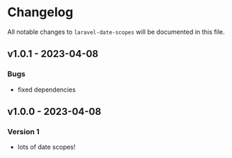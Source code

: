 # Changelog

All notable changes to `laravel-date-scopes` will be documented in this file.

## v1.0.1 - 2023-04-08

### Bugs

- fixed dependencies

## v1.0.0 - 2023-04-08

### Version 1

- lots of date scopes!
